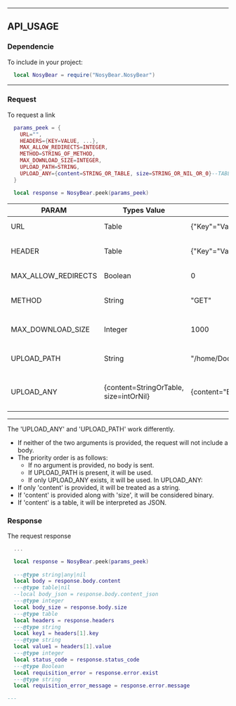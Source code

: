 
---

## API_USAGE

### Dependencie
To include in your project:
```lua
  local NosyBear = require("NosyBear.NosyBear")
```
---

### Request
To request a link
```lua
  params_peek = {
    URL="",
    HEADERS={KEY=VALUE, ...},
    MAX_ALLOW_REDIRECTS=INTEGER,
    METHOD=STRING_OF_METHOD,
    MAX_DOWNLOAD_SIZE=INTEGER,
    UPLOAD_PATH=STRING,
    UPLOAD_ANY={content=STRING_OR_TABLE, size=STRING_OR_NIL_OR_0}--TABLE: Doesn't work yet
  }

  local response = NosyBear.peek(params_peek)

```

| PARAM               | Types Value                            | Examplo                                                | DEFAULT      | Explain                     |
|---------------------|----------------------------------------|--------------------------------------------------------|--------------|-----------------------------|
| URL                 | Table                                  | {"Key"="Value"}                                        | Mandatory    | URL to feth                 |
| HEADER              | Table                                  | {"Key"="Value"}                                        | nil          | Headers to be passed        |
| MAX_ALLOW_REDIRECTS | Boolean                                | 0                                                      | ()           | Maximum redirects           |
| METHOD              | String                                 | "GET"                                                  | "GET"        | Method of request           |
| MAX_DOWNLOAD_SIZE   | Integer                                | 1000                                                   | ()           | Download space limit        |
| UPLOAD_PATH         | String                                 | "/home/Documents/juninho_trevozo.txt"                  | Dont upload  | File path to pass to body   |
| UPLOAD_ANY          | {content=StringOrTable, size=intOrNil} | {content="Binary string", size=200}                    | UPLOAD_PATH  | Binary or json to pass body |

---

The 'UPLOAD_ANY' and 'UPLOAD_PATH' work differently.
- If neither of the two arguments is provided, the request will not include a body.
- The priority order is as follows:
  - If no argument is provided, no body is sent.
  - If UPLOAD_PATH is present, it will be used.
  - If only UPLOAD_ANY exists, it will be used.
In UPLOAD_ANY:
- If only 'content' is provided, it will be treated as a string.
- If 'content' is provided along with 'size', it will be considered binary.
- If 'content' is a table, it will be interpreted as JSON.


### Response
The request response
```lua
  ...

  local response = NosyBear.peek(params_peek)
  
  ---@type string|any|nil
  local body = response.body.content
  ---@type table|nil
  --local body_json = response.body.content_json
  ---@type integer
  local body_size = response.body.size
  ---@type table
  local headers = response.headers
  ---@type string
  local key1 = headers[1].key
  ---@type string
  local value1 = headers[1].value
  ---@type integer
  local status_code = response.status_code
  ---@type Boolean
  local requisition_error = response.error.exist
  ---@type string
  local requisition_error_message = response.error.message

---


